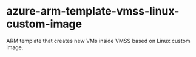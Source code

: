 # azure-arm-template-vmss-linux-custom-image
ARM template that creates new VMs inside VMSS based on Linux custom image.
